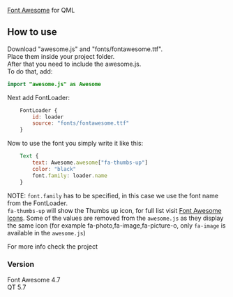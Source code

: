 
[Font Awesome](http://fontawesome.io/) for QML

## How to use
Download "awesome.js" and "fonts/fontawesome.ttf".  
Place them inside your project folder.  
After that you need to include the awesome.js.  
To do that, add:
```QML
import "awesome.js" as Awesome
```
Next add FontLoader: 
```QML
    FontLoader {
        id: loader
        source: "fonts/fontawesome.ttf"
    }
```
Now to use the font you simply write it like this:
```QML
    Text {
        text: Awesome.awesome["fa-thumbs-up"]
        color: "black"
        font.family: loader.name
    }
```
NOTE: ```font.family``` has to be specified, in this case we use the font name from the FontLoader.  
```fa-thumbs-up``` will show the Thumbs up icon, for full list visit [Font Awesome Icons](http://fontawesome.io/icons/). Some of the values are removed from the ```awesome.js``` as they display the same icon (for example fa-photo,fa-image,fa-picture-o, only ```fa-image``` is available in the ```awesome.js```)  

For more info check the project

### Version
Font Awesome 4.7   
QT 5.7
